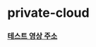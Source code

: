 # private-cloud

### <a href="https://dayoon07.github.io/video/private-cloud-test.mp4">테스트 영상 주소</a>
